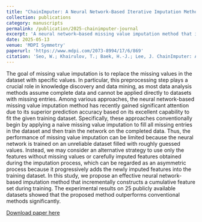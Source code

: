 ```yaml
---
title: "ChainImputer: A Neural Network-Based Iterative Imputation Method Using Cumulative Features"
collection: publications
category: manuscripts
permalink: /publication/2025-chainimputer-journal
excerpt: 'A neural network–based missing value imputation method that incrementally builds a cumulative feature set during training, avoiding reliance on naively imputed data and achieving superior performance across 25 benchmark datasets compared to conventional methods.'
date: 2025-05-13
venue: 'MDPI Symmetry'
paperurl: 'https://www.mdpi.com/2073-8994/17/6/869'
citation: 'Seo, W.; Khairulov, T.; Baek, H.-J.; Lee, J. ChainImputer: A Neural Network-Based Iterative Imputation Method Using Cumulative Features. Symmetry 2025, 17, 869. https://doi.org/10.3390/sym17060869'
---
```


The goal of missing value imputation is to replace the missing values in the dataset with specific values. In particular, this preprocessing step plays a crucial role in knowledge discovery and data mining, as most data analysis methods assume complete data and cannot be applied directly to datasets with missing entries. Among various approaches, the neural network-based missing value imputation method has recently gained significant attention due to its superior prediction accuracy based on its excellent capability to fit the given training dataset. Specifically, these approaches conventionally begin by applying a naive missing value imputation to fill all missing entries in the dataset and then train the network on the completed data. Thus, the performance of missing value imputation can be limited because the neural network is trained on an unreliable dataset filled with roughly guessed values. Instead, we may consider an alternative strategy to use only the features without missing values or carefully imputed features obtained during the imputation process, which can be regarded as an asymmetric process because it progressively adds the newly imputed features into the training dataset. In this study, we propose an effective neural network-based imputation method that incrementally constructs a cumulative feature set during training. The experimental results on 25 publicly available datasets showed that the proposed method outperforms conventional methods significantly.

[Download paper here](https://www.mdpi.com/2073-8994/17/6/869)